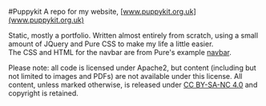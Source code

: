 #Puppykit
A repo for my website, [www.puppykit.org.uk](www.puppykit.org.uk)

Static, mostly a portfolio. Written almost entirely from scratch, using a small amount of JQuery and Pure CSS to make my
life a little easier.  
The CSS and HTML for the navbar are from Pure's example [navbar](https://purecss.io/layouts/tucked-menu-vertical/).

Please note: all code is licensed under Apache2, but content (including but not limited to images and PDFs) are not
available under this license. All content, unless marked otherwise, is released under
[CC BY-SA-NC 4.0](https://creativecommons.org/licenses/by-nc-sa/4.0/) and copyright is retained.
